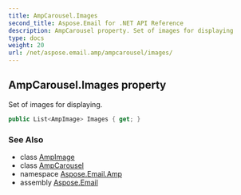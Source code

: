 ```yaml
---
title: AmpCarousel.Images
second_title: Aspose.Email for .NET API Reference
description: AmpCarousel property. Set of images for displaying
type: docs
weight: 20
url: /net/aspose.email.amp/ampcarousel/images/
---
```

## AmpCarousel.Images property

Set of images for displaying.

```csharp
public List<AmpImage> Images { get; }
```

### See Also

* class [AmpImage](../../ampimage/)
* class [AmpCarousel](../)
* namespace [Aspose.Email.Amp](../../ampcarousel/)
* assembly [Aspose.Email](../../../)


